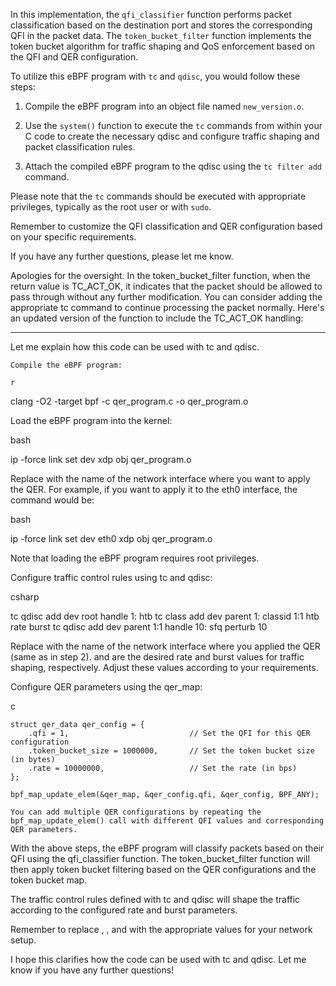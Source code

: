 
In this implementation, the `qfi_classifier` function performs packet classification based on the destination port and stores the corresponding QFI in the packet data. The `token_bucket_filter` function implements the token bucket algorithm for traffic shaping and QoS enforcement based on the QFI and QER configuration.

To utilize this eBPF program with `tc` and `qdisc`, you would follow these steps:

1. Compile the eBPF program into an object file named `new_version.o`.

2. Use the `system()` function to execute the `tc` commands from within your C code to create the necessary qdisc and configure traffic shaping and packet classification rules.

3. Attach the compiled eBPF program to the qdisc using the `tc filter add` command.

Please note that the `tc` commands should be executed with appropriate privileges, typically as the root user or with `sudo`.

Remember to customize the QFI classification and QER configuration based on your specific requirements.

If you have any further questions, please let me know.





Apologies for the oversight. In the token_bucket_filter function, when the return value is TC_ACT_OK, it indicates that the packet should be allowed to pass through without any further modification. You can consider adding the appropriate tc command to continue processing the packet normally. Here's an updated version of the function to include the TC_ACT_OK handling:




-----------------------------------------
 Let me explain how this code can be used with tc and qdisc.

    Compile the eBPF program:

    r

clang -O2 -target bpf -c qer_program.c -o qer_program.o

Load the eBPF program into the kernel:

bash

ip -force link set dev <interface> xdp obj qer_program.o

Replace <interface> with the name of the network interface where you want to apply the QER. For example, if you want to apply it to the eth0 interface, the command would be:

bash

ip -force link set dev eth0 xdp obj qer_program.o

Note that loading the eBPF program requires root privileges.

Configure traffic control rules using tc and qdisc:

csharp

tc qdisc add dev <interface> root handle 1: htb
tc class add dev <interface> parent 1: classid 1:1 htb rate <rate> burst <burst>
tc qdisc add dev <interface> parent 1:1 handle 10: sfq perturb 10

Replace <interface> with the name of the network interface where you applied the QER (same as in step 2). <rate> and <burst> are the desired rate and burst values for traffic shaping, respectively. Adjust these values according to your requirements.

Configure QER parameters using the qer_map:

c

    struct qer_data qer_config = {
        .qfi = 1,                           // Set the QFI for this QER configuration
        .token_bucket_size = 1000000,       // Set the token bucket size (in bytes)
        .rate = 10000000,                   // Set the rate (in bps)
    };

    bpf_map_update_elem(&qer_map, &qer_config.qfi, &qer_config, BPF_ANY);

    You can add multiple QER configurations by repeating the bpf_map_update_elem() call with different QFI values and corresponding QER parameters.

With the above steps, the eBPF program will classify packets based on their QFI using the qfi_classifier function. The token_bucket_filter function will then apply token bucket filtering based on the QER configurations and the token bucket map.

The traffic control rules defined with tc and qdisc will shape the traffic according to the configured rate and burst parameters.

Remember to replace <interface>, <rate>, and <burst> with the appropriate values for your network setup.

I hope this clarifies how the code can be used with tc and qdisc. Let me know if you have any further questions!